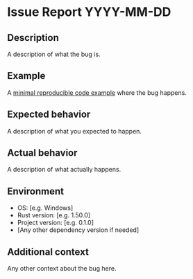 # Issue Report YYYY-MM-DD
## Description
A description of what the bug is.

## Example
A [minimal reproducible code example](https://stackoverflow.com/help/minimal-reproducible-example) where the bug happens.

## Expected behavior
A description of what you expected to happen.

## Actual behavior
A description of what actually happens.

## Environment
- OS: [e.g. Windows]
- Rust version: [e.g. 1.50.0]
- Project version: [e.g. 0.1.0]
- [Any other dependency version if needed]

## Additional context
Any other context about the bug here.
